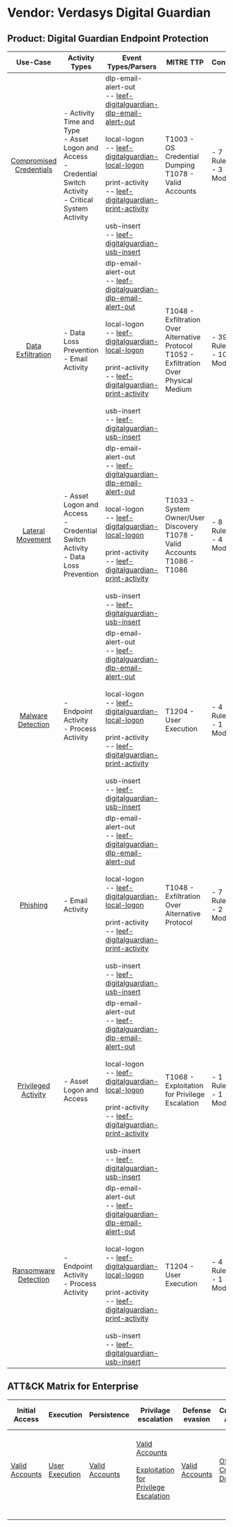 Vendor: Verdasys Digital Guardian
=================================
Product: Digital Guardian Endpoint Protection
---------------------------------------------
|                                 Use-Case                                  | Activity Types                                                                                                      | Event Types/Parsers                                                                                                                                                                                                                                                                                                                                                                                                                                                                                                                        | MITRE TTP                                                                                       | Content                     |
|:-------------------------------------------------------------------------:| ------------------------------------------------------------------------------------------------------------------- | ------------------------------------------------------------------------------------------------------------------------------------------------------------------------------------------------------------------------------------------------------------------------------------------------------------------------------------------------------------------------------------------------------------------------------------------------------------------------------------------------------------------------------------------ | ----------------------------------------------------------------------------------------------- | --------------------------- |
| [Compromised Credentials](../UseCases/usecase_compromised_credentials.md) | - Activity Time  and Type<br>- Asset Logon and Access<br>- Credential Switch Activity<br>- Critical System Activity |  dlp-email-alert-out<br> -- [leef-digitalguardian-dlp-email-alert-out](../Parsers/parserContent_leef-digitalguardian-dlp-email-alert-out.md)<br><br> local-logon<br> -- [leef-digitalguardian-local-logon](../Parsers/parserContent_leef-digitalguardian-local-logon.md)<br><br> print-activity<br> -- [leef-digitalguardian-print-activity](../Parsers/parserContent_leef-digitalguardian-print-activity.md)<br><br> usb-insert<br> -- [leef-digitalguardian-usb-insert](../Parsers/parserContent_leef-digitalguardian-usb-insert.md)<br> | T1003 - OS Credential Dumping<br>T1078 - Valid Accounts<br>                                     |  - 7 Rules<br> - 3 Models   |
|       [Data Exfiltration](../UseCases/usecase_data_exfiltration.md)       | - Data Loss Prevention<br>- Email Activity                                                                          |  dlp-email-alert-out<br> -- [leef-digitalguardian-dlp-email-alert-out](../Parsers/parserContent_leef-digitalguardian-dlp-email-alert-out.md)<br><br> local-logon<br> -- [leef-digitalguardian-local-logon](../Parsers/parserContent_leef-digitalguardian-local-logon.md)<br><br> print-activity<br> -- [leef-digitalguardian-print-activity](../Parsers/parserContent_leef-digitalguardian-print-activity.md)<br><br> usb-insert<br> -- [leef-digitalguardian-usb-insert](../Parsers/parserContent_leef-digitalguardian-usb-insert.md)<br> | T1048 - Exfiltration Over Alternative Protocol<br>T1052 - Exfiltration Over Physical Medium<br> |  - 39 Rules<br> - 10 Models |
|        [Lateral Movement](../UseCases/usecase_lateral_movement.md)        | - Asset Logon and Access<br>- Credential Switch Activity<br>- Data Loss Prevention                                  |  dlp-email-alert-out<br> -- [leef-digitalguardian-dlp-email-alert-out](../Parsers/parserContent_leef-digitalguardian-dlp-email-alert-out.md)<br><br> local-logon<br> -- [leef-digitalguardian-local-logon](../Parsers/parserContent_leef-digitalguardian-local-logon.md)<br><br> print-activity<br> -- [leef-digitalguardian-print-activity](../Parsers/parserContent_leef-digitalguardian-print-activity.md)<br><br> usb-insert<br> -- [leef-digitalguardian-usb-insert](../Parsers/parserContent_leef-digitalguardian-usb-insert.md)<br> | T1033 - System Owner/User Discovery<br>T1078 - Valid Accounts<br>T1086 - T1086<br>              |  - 8 Rules<br> - 4 Models   |
|       [Malware Detection](../UseCases/usecase_malware_detection.md)       | - Endpoint Activity<br>- Process Activity                                                                           |  dlp-email-alert-out<br> -- [leef-digitalguardian-dlp-email-alert-out](../Parsers/parserContent_leef-digitalguardian-dlp-email-alert-out.md)<br><br> local-logon<br> -- [leef-digitalguardian-local-logon](../Parsers/parserContent_leef-digitalguardian-local-logon.md)<br><br> print-activity<br> -- [leef-digitalguardian-print-activity](../Parsers/parserContent_leef-digitalguardian-print-activity.md)<br><br> usb-insert<br> -- [leef-digitalguardian-usb-insert](../Parsers/parserContent_leef-digitalguardian-usb-insert.md)<br> | T1204 - User Execution<br>                                                                      |  - 4 Rules<br> - 1 Models   |
|                [Phishing](../UseCases/usecase_phishing.md)                | - Email Activity                                                                                                    |  dlp-email-alert-out<br> -- [leef-digitalguardian-dlp-email-alert-out](../Parsers/parserContent_leef-digitalguardian-dlp-email-alert-out.md)<br><br> local-logon<br> -- [leef-digitalguardian-local-logon](../Parsers/parserContent_leef-digitalguardian-local-logon.md)<br><br> print-activity<br> -- [leef-digitalguardian-print-activity](../Parsers/parserContent_leef-digitalguardian-print-activity.md)<br><br> usb-insert<br> -- [leef-digitalguardian-usb-insert](../Parsers/parserContent_leef-digitalguardian-usb-insert.md)<br> | T1048 - Exfiltration Over Alternative Protocol<br>                                              |  - 7 Rules<br> - 2 Models   |
|     [Privileged Activity](../UseCases/usecase_privileged_activity.md)     | - Asset Logon and Access                                                                                            |  dlp-email-alert-out<br> -- [leef-digitalguardian-dlp-email-alert-out](../Parsers/parserContent_leef-digitalguardian-dlp-email-alert-out.md)<br><br> local-logon<br> -- [leef-digitalguardian-local-logon](../Parsers/parserContent_leef-digitalguardian-local-logon.md)<br><br> print-activity<br> -- [leef-digitalguardian-print-activity](../Parsers/parserContent_leef-digitalguardian-print-activity.md)<br><br> usb-insert<br> -- [leef-digitalguardian-usb-insert](../Parsers/parserContent_leef-digitalguardian-usb-insert.md)<br> | T1068 - Exploitation for Privilege Escalation<br>                                               |  - 1 Rules<br> - 1 Models   |
|    [Ransomware Detection](../UseCases/usecase_ransomware_detection.md)    | - Endpoint Activity<br>- Process Activity                                                                           |  dlp-email-alert-out<br> -- [leef-digitalguardian-dlp-email-alert-out](../Parsers/parserContent_leef-digitalguardian-dlp-email-alert-out.md)<br><br> local-logon<br> -- [leef-digitalguardian-local-logon](../Parsers/parserContent_leef-digitalguardian-local-logon.md)<br><br> print-activity<br> -- [leef-digitalguardian-print-activity](../Parsers/parserContent_leef-digitalguardian-print-activity.md)<br><br> usb-insert<br> -- [leef-digitalguardian-usb-insert](../Parsers/parserContent_leef-digitalguardian-usb-insert.md)<br> | T1204 - User Execution<br>                                                                      |  - 4 Rules<br> - 1 Models   |

ATT&CK Matrix for Enterprise
----------------------------
| Initial Access                                                      | Execution                                                           | Persistence                                                         | Privilage escalation                                                                                                                                          | Defense evasion                                                     | Credential Access                                                          | Discovery                                                                        | Lateral Movement | Collection | Command and Control | Exfiltration                                                                                                                                                                      | Impact |
| ------------------------------------------------------------------- | ------------------------------------------------------------------- | ------------------------------------------------------------------- | ------------------------------------------------------------------------------------------------------------------------------------------------------------- | ------------------------------------------------------------------- | -------------------------------------------------------------------------- | -------------------------------------------------------------------------------- | ---------------- | ---------- | ------------------- | --------------------------------------------------------------------------------------------------------------------------------------------------------------------------------- | ------ |
| [Valid Accounts](https://attack.mitre.org/techniques/T1078)<br><br> | [User Execution](https://attack.mitre.org/techniques/T1204)<br><br> | [Valid Accounts](https://attack.mitre.org/techniques/T1078)<br><br> | [Valid Accounts](https://attack.mitre.org/techniques/T1078)<br><br>[Exploitation for Privilege Escalation](https://attack.mitre.org/techniques/T1068)<br><br> | [Valid Accounts](https://attack.mitre.org/techniques/T1078)<br><br> | [OS Credential Dumping](https://attack.mitre.org/techniques/T1003)<br><br> | [System Owner/User Discovery](https://attack.mitre.org/techniques/T1033)<br><br> |                  |            |                     | [Exfiltration Over Alternative Protocol](https://attack.mitre.org/techniques/T1048)<br><br>[Exfiltration Over Physical Medium](https://attack.mitre.org/techniques/T1052)<br><br> |        |
